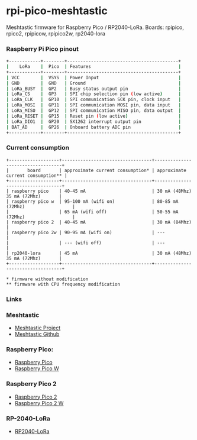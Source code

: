 # rpi-pico-meshtastic
Meshtastic firmware for Raspberry Pico / RP2040-LoRa.
Boards: rpipico, rpico2, rpipicow, rpipico2w, rp2040-lora

### Raspberry Pi Pico pinout

```bash
+------------+--------+------------------------------------------+
|    LoRa    |  Pico  | Features                                 |
+------------+--------+------------------------------------------+
| VCC        |  VSYS  | Power Input                              |
| GND        |  GND   | Ground                                   |
| LoRa_BUSY  |  GP2   | Busy status output pin                   |
| LoRa_CS    |  GP3   | SPI chip selection pin (low active)      |
| LoRa_CLK   |  GP10  | SPI communication SCK pin, clock input   |
| LoRa_MOSI  |  GP11  | SPI communication MOSI pin, data input   |
| LoRa_MISO  |  GP12  | SPI communication MISO pin, data output  |
| LoRa_RESET |  GP15  | Reset pin (low active)                   |
| LoRa_DIO1  |  GP20  | SX1262 interrupt output pin              |
| BAT_AD     |  GP26  | Onboard battery ADC pin                  |
+------------+--------+------------------------------------------+
```

### Current consumption

```text
+-------------------+----------------------------------+-----------------------------------+
|       board       | approximate current consumption* | approximate current consumption** |
+-------------------+----------------------------------+-----------------------------------+
| raspberry pico    | 40-45 mA                         | 30 mA (48Mhz) 35 mA (72Mhz)       |
| raspberry pico w  | 95-100 mA (wifi on)              | 80-85 mA (72Mhz)                  |
|                   | 65 mA (wifi off)                 | 50-55 mA (72Mhz)                  |
| raspberry pico 2  | 40-45 mA                         | 30 mA (84Mhz)                     |
| raspberry pico 2w | 90-95 mA (wifi on)               | ---                               |
|                   | --- (wifi off)                   | ---                               |
| rp2040-lora       | 45 mA                            | 30 mA (48Mhz) 35 mA (72Mhz)       |
+-------------------+----------------------------------+-----------------------------------+

* firmware without modification
** firmware with CPU frequency modification
```

### Links

### Meshtastic

- [Meshtastic Project](https://meshtastic.org)
- [Meshtastic Github](https://github.com/meshtastic)

### Raspberry Pico:

- [Raspberry Pico](https://datasheets.raspberrypi.com/pico/pico-datasheet.pdf)
- [Raspberry Pico W](https://datasheets.raspberrypi.com/picow/pico-w-datasheet.pdf)

### Raspberry Pico 2

- [Raspberry Pico 2](https://datasheets.raspberrypi.com/pico/pico-2-datasheet.pdf)
- [Raspberry Pico 2 W](https://datasheets.raspberrypi.com/picow/pico-2-w-datasheet.pdf)

### RP-2040-LoRa
- [RP2040-LoRa](https://www.waveshare.com/wiki/RP2040-LoRa)
